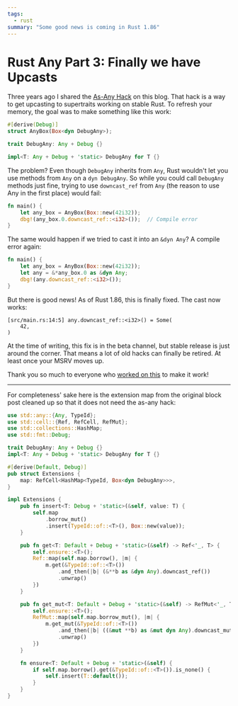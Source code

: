 ```yaml
---
tags:
  - rust
summary: "Some good news is coming in Rust 1.86"
---
```


# Rust Any Part 3: Finally we have Upcasts

Three years ago I shared the [As-Any Hack](/2022/1/7/as-any-hack/) on
this blog.  That hack is a way to get upcasting to supertraits working on
stable Rust.  To refresh your memory, the goal was to make something like
this work:

```rust
#[derive(Debug)]
struct AnyBox(Box<dyn DebugAny>);

trait DebugAny: Any + Debug {}

impl<T: Any + Debug + 'static> DebugAny for T {}
```

The problem? Even though `DebugAny` inherits from `Any`, Rust wouldn't let you
use methods from `Any` on a `dyn DebugAny`.  So while you could call
`DebugAny` methods just fine, trying to use `downcast_ref` from `Any` (the
reason to use Any in the first place) would fail:

```rust
fn main() {
    let any_box = AnyBox(Box::new(42i32));
    dbg!(any_box.0.downcast_ref::<i32>());  // Compile error
}
```

The same would happen if we tried to cast it into an `&dyn Any`?  A
compile error again:

```rust
fn main() {
    let any_box = AnyBox(Box::new(42i32));
    let any = &*any_box.0 as &dyn Any;
    dbg!(any.downcast_ref::<i32>());
}
```

But there is good news!  As of Rust 1.86, this is finally fixed. The cast
now works:

```
[src/main.rs:14:5] any.downcast_ref::<i32>() = Some(
    42,
)
```

At the time of writing, this fix is in the beta channel, but stable
release is just around the corner.  That means a lot of old hacks can
finally be retired.  At least once your MSRV moves up.

Thank you so much to everyone who [worked on this](https://github.com/rust-lang/rust/issues/65991) to make it work!

---

For completeness' sake here is the extension map from the original
block post cleaned up so that it does not need the as-any hack:

```rust
use std::any::{Any, TypeId};
use std::cell::{Ref, RefCell, RefMut};
use std::collections::HashMap;
use std::fmt::Debug;

trait DebugAny: Any + Debug {}
impl<T: Any + Debug + 'static> DebugAny for T {}

#[derive(Default, Debug)]
pub struct Extensions {
    map: RefCell<HashMap<TypeId, Box<dyn DebugAny>>>,
}

impl Extensions {
    pub fn insert<T: Debug + 'static>(&self, value: T) {
        self.map
            .borrow_mut()
            .insert(TypeId::of::<T>(), Box::new(value));
    }

    pub fn get<T: Default + Debug + 'static>(&self) -> Ref<'_, T> {
        self.ensure::<T>();
        Ref::map(self.map.borrow(), |m| {
            m.get(&TypeId::of::<T>())
                .and_then(|b| (&**b as &dyn Any).downcast_ref())
                .unwrap()
        })
    }

    pub fn get_mut<T: Default + Debug + 'static>(&self) -> RefMut<'_, T> {
        self.ensure::<T>();
        RefMut::map(self.map.borrow_mut(), |m| {
            m.get_mut(&TypeId::of::<T>())
                .and_then(|b| ((&mut **b) as &mut dyn Any).downcast_mut())
                .unwrap()
        })
    }

    fn ensure<T: Default + Debug + 'static>(&self) {
        if self.map.borrow().get(&TypeId::of::<T>()).is_none() {
            self.insert(T::default());
        }
    }
}
```
